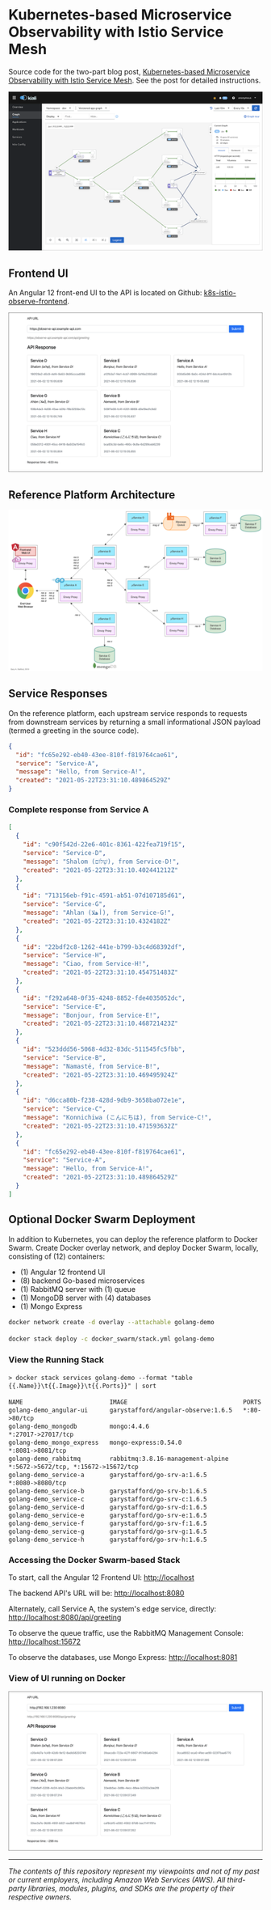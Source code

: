 # Kubernetes-based Microservice Observability with Istio Service Mesh

Source code for the two-part blog
post, [Kubernetes-based Microservice Observability with Istio Service Mesh](https://garystafford.medium.com/kubernetes-based-microservice-observability-with-istio-service-mesh-part-1-of-2-19084d13a866). See the post for detailed instructions.

![Kiali](pics/kiali_new.png)

## Frontend UI

An Angular 12 front-end UI to the API is located on
Github: [k8s-istio-observe-frontend](https://github.com/garystafford/k8s-istio-observe-frontend/tree/2021-istio).

![preview](pics/ui_new.png)

## Reference Platform Architecture

![Architecture Diagram](pics/architecture.png)

## Service Responses

On the reference platform, each upstream service responds to requests from downstream services by returning a small
informational JSON payload (termed a greeting in the source code).

```json
{
  "id": "fc65e292-eb40-43ee-810f-f819764cae61",
  "service": "Service-A",
  "message": "Hello, from Service-A!",
  "created": "2021-05-22T23:31:10.489864529Z"
}
```

### Complete response from Service A

```json
[
  {
    "id": "c90f542d-22e6-401c-8361-422fea719f15",
    "service": "Service-D",
    "message": "Shalom (שָׁלוֹם), from Service-D!",
    "created": "2021-05-22T23:31:10.402441212Z"
  },
  {
    "id": "713156eb-f91c-4591-ab51-07d107185d61",
    "service": "Service-G",
    "message": "Ahlan (أهلا), from Service-G!",
    "created": "2021-05-22T23:31:10.4324182Z"
  },
  {
    "id": "22bdf2c8-1262-441e-b799-b3c4d68392df",
    "service": "Service-H",
    "message": "Ciao, from Service-H!",
    "created": "2021-05-22T23:31:10.454751483Z"
  },
  {
    "id": "f292a648-0f35-4248-8852-fde4035052dc",
    "service": "Service-E",
    "message": "Bonjour, from Service-E!",
    "created": "2021-05-22T23:31:10.468721423Z"
  },
  {
    "id": "523ddd56-5068-4d32-83dc-511545fc5fbb",
    "service": "Service-B",
    "message": "Namasté, from Service-B!",
    "created": "2021-05-22T23:31:10.469495924Z"
  },
  {
    "id": "d6cca80b-f238-428d-9db9-3658ba072e1e",
    "service": "Service-C",
    "message": "Konnichiwa (こんにちは), from Service-C!",
    "created": "2021-05-22T23:31:10.471593632Z"
  },
  {
    "id": "fc65e292-eb40-43ee-810f-f819764cae61",
    "service": "Service-A",
    "message": "Hello, from Service-A!",
    "created": "2021-05-22T23:31:10.489864529Z"
  }
]
```

## Optional Docker Swarm Deployment

In addition to Kubernetes, you can deploy the reference platform to Docker Swarm. Create Docker overlay network, and deploy Docker Swarm, locally, consisting of (12) containers:

- (1) Angular 12 frontend UI
- (8) backend Go-based microservices
- (1) RabbitMQ server with (1) queue
- (1) MongoDB server with (4) databases
- (1) Mongo Express

```bash
docker network create -d overlay --attachable golang-demo

docker stack deploy -c docker_swarm/stack.yml golang-demo
```

### View the Running Stack

```text
> docker stack services golang-demo --format "table {{.Name}}\t{{.Image}}\t{{.Ports}}" | sort

NAME                        IMAGE                                PORTS
golang-demo_angular-ui      garystafford/angular-observe:1.6.5   *:80->80/tcp
golang-demo_mongodb         mongo:4.4.6                          *:27017->27017/tcp
golang-demo_mongo_express   mongo-express:0.54.0                 *:8081->8081/tcp
golang-demo_rabbitmq        rabbitmq:3.8.16-management-alpine    *:5672->5672/tcp, *:15672->15672/tcp
golang-demo_service-a       garystafford/go-srv-a:1.6.5          *:8080->8080/tcp
golang-demo_service-b       garystafford/go-srv-b:1.6.5
golang-demo_service-c       garystafford/go-srv-c:1.6.5
golang-demo_service-d       garystafford/go-srv-d:1.6.5
golang-demo_service-e       garystafford/go-srv-e:1.6.5
golang-demo_service-f       garystafford/go-srv-f:1.6.5
golang-demo_service-g       garystafford/go-srv-g:1.6.5
golang-demo_service-h       garystafford/go-srv-h:1.6.5
```

### Accessing the Docker Swarm-based Stack

To start, call the Angular 12 Frontend UI: <http://localhost>

The backend API's URL will be: <http://localhost:8080>

Alternately, call Service A, the system's edge service, directly: <http://localhost:8080/api/greeting>

To observe the queue traffic, use the RabbitMQ Management Console: <http://localhost:15672>

To observe the databases, use Mongo Express: <http://localhost:8081>

### View of UI running on Docker

![UI from Docker](pics/ui_docker.png)

---

<i>The contents of this repository represent my viewpoints and not of my past or current employers, including Amazon Web Services (AWS). All third-party libraries, modules, plugins, and SDKs are the property of their respective owners.</i>
